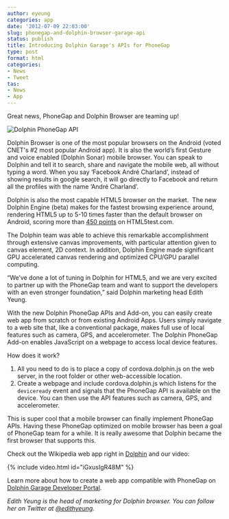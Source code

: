 ```yaml
---
author: eyeung
categories: app
date: '2012-07-09 22:03:00'
slug: phonegap-and-dolphin-browser-garage-api
status: publish
title: Introducing Dolphin Garage's APIs for PhoneGap
type: post
format: html
categories:
- News
- Tweet
tas:
- News
- App
---
```


Great news, PhoneGap and Dolphin Browser are teaming up!

![Dolphin PhoneGap API](http://dev.dolphin-browser.com/wp-content/uploads/2012/06/web-app-overview-image.png)

Dolphin Browser is one of the most popular browsers on the Android (voted CNET's #2 most popular Android app). It is also the world’s first Gesture and voice enabled (Dolphin Sonar) mobile browser. You can speak to Dolphin and tell it to search, share and navigate the mobile web, all without typing a word. When you say ‘Facebook André Charland’, instead of showing results in google search, it will go directly to Facebook and return all the profiles with the name ‘André Charland’.

Dolphin is also the most capable HTML5 browser on the market.  The new Dolphin Engine (beta) makes for the fastest browsing experience around, rendering HTML5 up to 5-10 times faster than the default browser on Android, scoring more than [450 points](http://dolphin-browser.com/2012/06/dolphin-browser-is-the-fastest-html5-mobile-browser-try-out-our-dolphin-engine-in-beta/) on HTML5test.com.

The Dolphin team was able to achieve this remarkable accomplishment through extensive canvas improvements, with particular attention given to canvas element, 2D context. In addition, Dolphin Engine made significant GPU accelerated canvas rendering and optimized CPU/GPU parallel computing.

“We’ve done a lot of tuning in Dolphin for HTML5, and we are very excited to partner up with the PhoneGap team and want to support the developers with an even stronger foundation,” said Dolphin marketing head Edith Yeung.

With the new Dolphin PhoneGap APIs and Add-on, you can easily create web app from scratch or from existing Android Apps. Users simply navigate to a web site that, like a conventional package, makes full use of local features such as camera, GPS, and accelerometer. The Dolphin PhoneGap Add-on enables JavaScript on a webpage to access local device features.

How does it work?

1. All you need to do is to place a copy of cordova.dolphin.js on the web server, in the root folder or other web-accessible location.
1. Create a webpage and include cordova.dolphin.js which listens for the `deviceready` event and signals that the PhoneGap API is available on the device. You can then use the API features such as camera, GPS, and accelerometer.

This is super cool that a mobile browser can finally implement PhoneGap APIs. Having these PhoneGap optimized on mobile browser has been a goal of PhoneGap team for a while. It is really awesome that Dolphin became the first browser that supports this.

Check out the Wikipedia web app right in [Dolphin](https://play.google.com/store/apps/details?id=mobi.mgeek.TunnyBrowser&hl=en) and our video:

{% include video.html id="iGxusIgR48M" %}

Learn more about how to create a web app compatible with PhoneGap on [Dolphin Garage Developer Portal](http://dev.dolphin-browser.com/web-app-guide/).

_Edith Yeung is the head of marketing for Dolphin browser. You can follow her on Twitter at [@edithyeung](https://twitter.com/edithyeung)._
